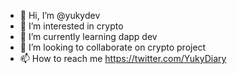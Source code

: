 - 👋 Hi, I’m @yukydev
- 👀 I’m interested in crypto
- 🌱 I’m currently learning dapp dev
- 💞️ I’m looking to collaborate on crypto project
- 📫 How to reach me https://twitter.com/YukyDiary

<!---
yukydev/yukydev is a ✨ special ✨ repository because its `README.md` (this file) appears on your GitHub profile.
You can click the Preview link to take a look at your changes.
--->
